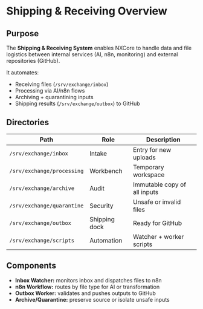 # Shipping & Receiving Overview

## Purpose
The **Shipping & Receiving System** enables NXCore to handle data and file logistics between internal services (AI, n8n, monitoring) and external repositories (GitHub).

It automates:
- Receiving files (`/srv/exchange/inbox`)
- Processing via AI/n8n flows
- Archiving + quarantining inputs
- Shipping results (`/srv/exchange/outbox`) to GitHub

## Directories
| Path | Role | Description |
|------|------|-------------|
| `/srv/exchange/inbox` | Intake | Entry for new uploads |
| `/srv/exchange/processing` | Workbench | Temporary workspace |
| `/srv/exchange/archive` | Audit | Immutable copy of all inputs |
| `/srv/exchange/quarantine` | Security | Unsafe or invalid files |
| `/srv/exchange/outbox` | Shipping dock | Ready for GitHub |
| `/srv/exchange/scripts` | Automation | Watcher + worker scripts |

## Components
- **Inbox Watcher:** monitors inbox and dispatches files to n8n
- **n8n Workflow:** routes by file type for AI or transformation
- **Outbox Worker:** validates and pushes outputs to GitHub
- **Archive/Quarantine:** preserve source or isolate unsafe inputs
